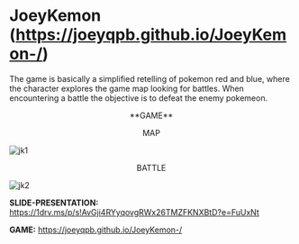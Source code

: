 # JoeyKemon (https://joeyqpb.github.io/JoeyKemon-/)

The game is basically a simplified retelling of pokemon red and blue, where the character explores the game map looking for battles. When encountering a battle the objective is to defeat the enemy pokemeon.

<div align="center">
  **GAME**
</div>

<div align="center">
  <p>MAP</p>
</div>

![jk1](https://user-images.githubusercontent.com/114830843/204319506-b8230d19-d939-4719-87be-8a5f5331d3f7.png)

<div align="center">
  <p>BATTLE</p>
</div>

![jk2](https://user-images.githubusercontent.com/114830843/204319854-09240458-de91-402c-a805-5e5f16c21037.png)

**SLIDE-PRESENTATION:** https://1drv.ms/p/s!AvGji4RYyqovgRWx26TMZFKNXBtD?e=FuUxNt

**GAME:** https://joeyqpb.github.io/JoeyKemon-/
